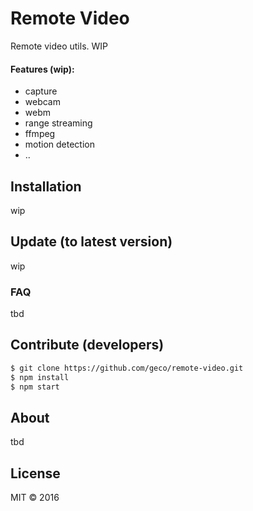 # Remote Video
Remote video utils.
WIP



#### Features (wip):
- capture
- webcam
- webm
- range streaming
- ffmpeg
- motion detection
- ..


## Installation
wip

## Update (to latest version)
wip

### FAQ
tbd

## Contribute (developers)
```sh
$ git clone https://github.com/geco/remote-video.git
$ npm install
$ npm start
```

## About
tbd

## License
MIT &copy; 2016
